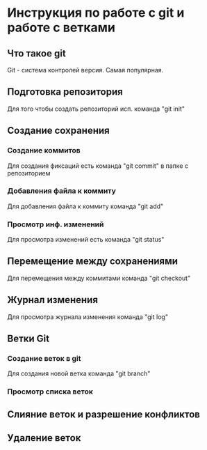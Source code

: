 # Инструкция по работе с git и работе с ветками

## Что такое git

Git - система контролей версия. Самая популярная.

## Подготовка репозитория

Для того чтобы создать репозиторий исп. команда "git init"

## Создание сохранения

### Создание коммитов

Для создания фиксаций есть команда "git commit" в папке с репозиторием

### Добавления файла к коммиту

Для добавления файла к коммиту команда "git add"

### Просмотр инф. изменений

Для просмотра изменений есть команда "git status"

## Перемещение между сохранениями

Для перемещения между коммитами команда "git checkout"

## Журнал изменения

Для просмотра журнала изменения команда "git log"

## Ветки Git

### Создание веток в git

Для создания новой ветка команда "git branch"

### Просмотр списка веток

## Слияние веток и разрешение конфликтов

## Удаление веток
